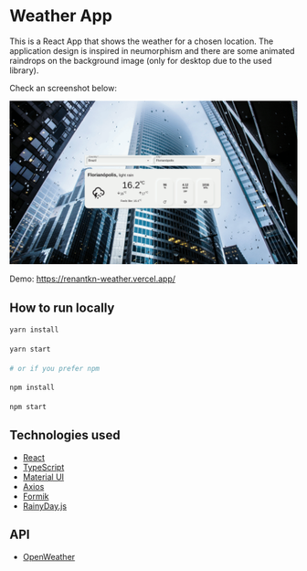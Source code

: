 # Weather App

This is a React App that shows the weather for a chosen location. The application design is inspired in neumorphism and there are some animated raindrops on the background image (only for desktop due to the used library).

Check an screenshot below:

![Weather App](./assets/weather.gif)

Demo: https://renantkn-weather.vercel.app/

## How to run locally

```bash
yarn install

yarn start

# or if you prefer npm

npm install

npm start
```

## Technologies used

- [React](https://reactjs.org/)
- [TypeScript](https://www.typescriptlang.org/)
- [Material UI](https://mui.com/)
- [Axios](https://axios-http.com/)
- [Formik](https://formik.org)
- [RainyDay.js](https://mubaidr.js.org/rainyday.js/)

## API

- [OpenWeather](https://openweathermap.org/)
